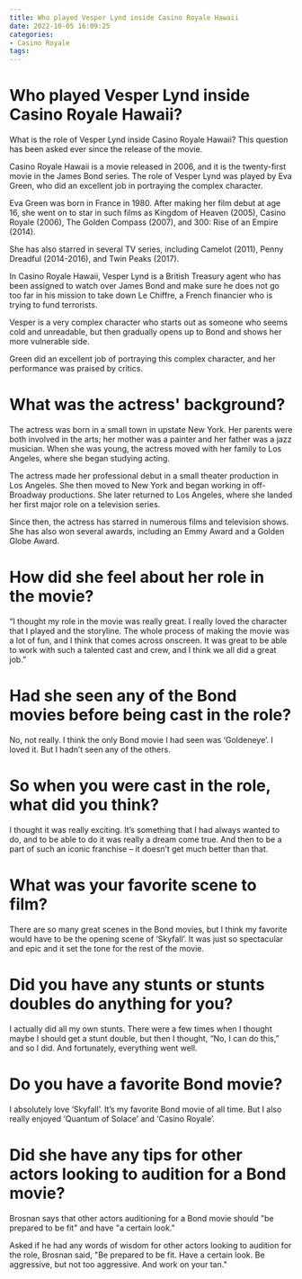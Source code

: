 ```yaml
---
title: Who played Vesper Lynd inside Casino Royale Hawaii 
date: 2022-10-05 16:09:25
categories:
- Casino Royale
tags:
---
```



#  Who played Vesper Lynd inside Casino Royale Hawaii? 

What is the role of Vesper Lynd inside Casino Royale Hawaii? This question has been asked ever since the release of the movie. 

Casino Royale Hawaii is a movie released in 2006, and it is the twenty-first movie in the James Bond series. The role of Vesper Lynd was played by Eva Green, who did an excellent job in portraying the complex character. 

Eva Green was born in France in 1980. After making her film debut at age 16, she went on to star in such films as Kingdom of Heaven (2005), Casino Royale (2006), The Golden Compass (2007), and 300: Rise of an Empire (2014). 

She has also starred in several TV series, including Camelot (2011), Penny Dreadful (2014-2016), and Twin Peaks (2017). 

In Casino Royale Hawaii, Vesper Lynd is a British Treasury agent who has been assigned to watch over James Bond and make sure he does not go too far in his mission to take down Le Chiffre, a French financier who is trying to fund terrorists. 

Vesper is a very complex character who starts out as someone who seems cold and unreadable, but then gradually opens up to Bond and shows her more vulnerable side. 

Green did an excellent job of portraying this complex character, and her performance was praised by critics.

#  What was the actress' background? 

The actress was born in a small town in upstate New York. Her parents were both involved in the arts; her mother was a painter and her father was a jazz musician. When she was young, the actress moved with her family to Los Angeles, where she began studying acting.

The actress made her professional debut in a small theater production in Los Angeles. She then moved to New York and began working in off-Broadway productions. She later returned to Los Angeles, where she landed her first major role on a television series.

Since then, the actress has starred in numerous films and television shows. She has also won several awards, including an Emmy Award and a Golden Globe Award.

#  How did she feel about her role in the movie? 

“I thought my role in the movie was really great. I really loved the character that I played and the storyline. The whole process of making the movie was a lot of fun, and I think that comes across onscreen. It was great to be able to work with such a talented cast and crew, and I think we all did a great job.”

#  Had she seen any of the Bond movies before being cast in the role? 

No, not really. I think the only Bond movie I had seen was ‘Goldeneye’. I loved it. But I hadn’t seen any of the others. 

# So when you were cast in the role, what did you think? 

I thought it was really exciting. It’s something that I had always wanted to do, and to be able to do it was really a dream come true. And then to be a part of such an iconic franchise – it doesn’t get much better than that. 

# What was your favorite scene to film? 

There are so many great scenes in the Bond movies, but I think my favorite would have to be the opening scene of ‘Skyfall’. It was just so spectacular and epic and it set the tone for the rest of the movie. 

# Did you have any stunts or stunts doubles do anything for you? 

I actually did all my own stunts. There were a few times when I thought maybe I should get a stunt double, but then I thought, “No, I can do this,” and so I did. And fortunately, everything went well. 

# Do you have a favorite Bond movie? 

I absolutely love ‘Skyfall’. It’s my favorite Bond movie of all time. But I also really enjoyed ‘Quantum of Solace’ and ‘Casino Royale’. 

#  Did she have any tips for other actors looking to audition for a Bond movie?

Brosnan says that other actors auditioning for a Bond movie should "be prepared to be fit" and have "a certain look."



Asked if he had any words of wisdom for other actors looking to audition for the role, Brosnan said, "Be prepared to be fit. Have a certain look. Be aggressive, but not too aggressive. And work on your tan."